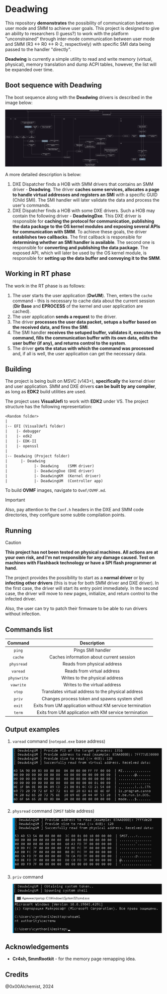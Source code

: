 # Deadwing

This repository **demonstrates** the possibility of communication between user mode and SMM to achieve user goals. This project is designed to give an ability to researchers (I guess?) to work with the platform "unconstrained" through inter-mode communication between user mode and SMM (R3 <-> R0 <-> R-2, respectively) with specific SMI data being passed to the handler "directly".

**Deadwing** is currently a simple utility to read and write memory (virtual, physical), memory translation and dump ACPI tables, however, the list will be expanded over time.

## Boot sequence with Deadwing

The boot sequence along with the **Deadwing** drivers is described in the image below: 

![Sequence](img/DeadwingSeq.png)

A more detailed description is below:

1. DXE Dispatcher finds a HOB with SMM drivers that contains an SMM driver - **Deadwing**. The driver **caches some services, allocates a page to handle virtual addresses and registers an SMI** with a specific GUID (Child SMI). The SMI handler will later validate the data and process the user's commands.
2. DXE Dispatcher finds a HOB with some DXE drivers. Such a HOB may contain the following driver - **DeadwingDxe**. This DXE driver is responsible for **caching the protocol for communication, publishing the data package to the OS kernel modules and exposing several APIs for communication with SMM**. To achieve these goals, the driver **establishes two callbacks**. The first callback is responsible for **determining whether an SMI handler is available**. The second one is responsible for **converting and publishing the data package**. The exposed API, which will later be used by the OS kernel module, is responsible for **setting up the data buffer and convoying it to the SMM**.

## Working in RT phase

The work in the RT phase is as follows:

1. The user starts the user application (**DwUM**). Then, enters the `cache` command - this is necessary to cache data about the current session (**Dir Base** and **EPROCESS** of the kernel and user application are cached).
2. The user application **sends a request** to the driver.
3. The driver **processes the user data packet, setups a buffer based on the received data, and fires the SMI**.
4. The SMI handler **receives the setuped buffer, validates it, executes the command, fills the communication buffer with its own data, edits the user buffer (if any), and returns control to the system**.
5. The driver **gets the status with which the command was processed** and, if all is well, the user application can get the necessary data.

## Building
The project is being built on MSVC (v143+), **specifically** the kernel driver and user application. SMM and DXE drivers **can be built by any compiler**, as long as **EDK2** build utilities are used.

The project uses **VisualUefi** to work with **EDK2** under VS. The project structure has the following representation:

```
<Random folder>
|
|-- EFI (VisualUefi folder)
|    |- debugger
|    |- edk2
|    |- EDK-II
|    |- openssl
|
|-- Deadwing (Project folder)
|      |- Deadwing
|            |- Deadwing    (SMM driver)
|            |- DeadwingDxe (DXE driver)
|            |- DeadwingKM  (Kernel driver)
|            |- DeadwingUM  (Controller app)
```

To build **OVMF** images, navigate to `Ovmf/OVMF.md`.

> [!IMPORTANT]
> Also, pay attention to the `Conf.h` headers in the DXE and SMM code directories, they configure some subtle compilation points.

## Running 

> [!CAUTION]
> **This project has not been tested on physical machines. All actions are at your own risk, and I'm not responsible for any damage caused. Test on machines with Flashback technology or have a SPI flash programmer at hand.**

The project provides the possibility to start as a **normal driver** or by **infecting other drivers** (this is true for both SMM driver and DXE driver). In the first case, the driver will start its entry point immediately. In the second case, the driver will move to new pages, initialize, and return control to the infected driver.

Also, the user can try to patch their firmware to be able to run drivers without infection.

## Commands list

|   Command   |                      Description                         |
|    :---:    |                         :---:                            |
| `ping`      | Pings SMI handler                                        |
| `cache`     | Caches information about current session                 |
| `physread`  | Reads from physical address                              |
| `varead`    | Reads from virtual address                               |
| `physwrite` | Writes to the physical address                           |
| `vawrite`   | Writes to the virtual address                            |
| `vtop`      | Translates virtual address to the physical address       |
| `priv`      | Changes process token and spawns system shell            |
| `exit`      | Exits from UM application without KM service termination |
| `term`      | Exits from UM application with KM service termination    |


## Output examples

1. `varead` command (`notepad.exe` base address)
   
   ![varead](img/varead.png)

2. `physread` command (`SMST` table address)
   
   ![physread](img/physread.png)
   
3. `priv` command
   
   ![priv](img/priv.png)

## Acknowledgements

- **Cr4sh, SmmRootkit** - for the memory page remapping idea.

## Credits

@0x00Alchemist, 2024